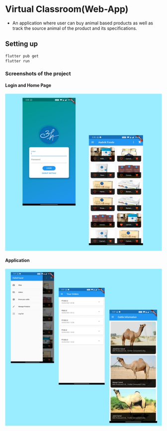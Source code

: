 # Virtual Classroom(Web-App)
<!--A web application for online classroom where you can create your own class or can join someone else's. An online Assignment creation / submission and Grading application. -->

- An application where user can buy animal based products as well as track the source animal of the product and its specifications.





## Setting up

    flutter pub get
    flutter run


### Screenshots of the project

#### Login and Home Page
![](./images/ss1.jpeg)

#### Application
![dashboard](./images/ss2.jpeg)



